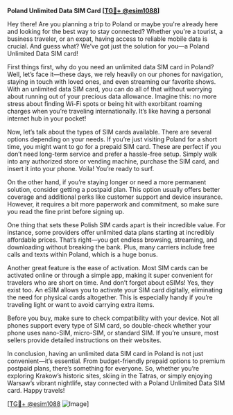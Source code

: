 **Poland Unlimited Data SIM Card [[TG💪+ @esim1088](https://t.me/s/esim1088)]**

Hey there! Are you planning a trip to Poland or maybe you're already here and looking for the best way to stay connected? Whether you're a tourist, a business traveler, or an expat, having access to reliable mobile data is crucial. And guess what? We’ve got just the solution for you—a Poland Unlimited Data SIM card!

First things first, why do you need an unlimited data SIM card in Poland? Well, let’s face it—these days, we rely heavily on our phones for navigation, staying in touch with loved ones, and even streaming our favorite shows. With an unlimited data SIM card, you can do all of that without worrying about running out of your precious data allowance. Imagine this: no more stress about finding Wi-Fi spots or being hit with exorbitant roaming charges when you’re traveling internationally. It’s like having a personal internet hub in your pocket!

Now, let’s talk about the types of SIM cards available. There are several options depending on your needs. If you’re just visiting Poland for a short time, you might want to go for a prepaid SIM card. These are perfect if you don’t need long-term service and prefer a hassle-free setup. Simply walk into any authorized store or vending machine, purchase the SIM card, and insert it into your phone. Voila! You’re ready to surf.

On the other hand, if you’re staying longer or need a more permanent solution, consider getting a postpaid plan. This option usually offers better coverage and additional perks like customer support and device insurance. However, it requires a bit more paperwork and commitment, so make sure you read the fine print before signing up.

One thing that sets these Polish SIM cards apart is their incredible value. For instance, some providers offer unlimited data plans starting at incredibly affordable prices. That’s right—you get endless browsing, streaming, and downloading without breaking the bank. Plus, many carriers include free calls and texts within Poland, which is a huge bonus.

Another great feature is the ease of activation. Most SIM cards can be activated online or through a simple app, making it super convenient for travelers who are short on time. And don’t forget about eSIMs! Yes, they exist too. An eSIM allows you to activate your SIM card digitally, eliminating the need for physical cards altogether. This is especially handy if you’re traveling light or want to avoid carrying extra items.

Before you buy, make sure to check compatibility with your device. Not all phones support every type of SIM card, so double-check whether your phone uses nano-SIM, micro-SIM, or standard SIM. If you’re unsure, most sellers provide detailed instructions on their websites.

In conclusion, having an unlimited data SIM card in Poland is not just convenient—it’s essential. From budget-friendly prepaid options to premium postpaid plans, there’s something for everyone. So, whether you’re exploring Krakow’s historic sites, skiing in the Tatras, or simply enjoying Warsaw’s vibrant nightlife, stay connected with a Poland Unlimited Data SIM card. Happy travels!

[[TG💪+ @esim1088](https://t.me/s/esim1088) ![Image](https://i.postimg.cc/Y0z9fWf4/image.png)]